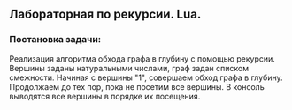 ## Лабораторная по рекурсии. Lua.

### Постановка задачи: 

Реализация алгоритма обхода графа в глубину с помощью рекурсии. Вершины заданы натуральными числами, граф задан списком смежности. Начиная с вершины "1", совершаем обход графа в глубину. Продолжаем до тех пор, пока не посетим все вершины. В консоль выводятся все вершины в порядке их посещения.